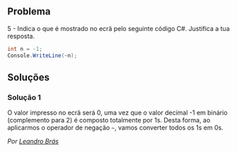 ﻿## Problema

5 - Indica o que é mostrado no ecrã pelo seguinte código C#. Justifica a tua
resposta.

```cs
int n = -1;
Console.WriteLine(~n);
```

## Soluções

### Solução 1

O valor impresso no ecrã será 0, uma vez que o valor decimal -1 em binário 
(complemento para 2) é composto totalmente por 1s. Desta forma, ao aplicarmos
o operador de negação `~`, vamos converter todos os 1s em 0s.

*Por [Leandro Brás](https://github.com/xShadoWalkeR)*
